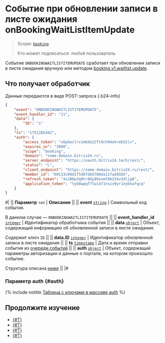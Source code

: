 # Событие при обновлении записи в листе ожидания onBookingWaitListItemUpdate

> Scope: [`booking`](../../../scopes/permissions.md)
>
> Кто может подписаться: любой пользователь

Событие `ONBOOKINGWAITLISTITEMUPDATE` сработает при обновлении записи в листе ожидания вручную или методом [booking.v1.waitlist.update](../booking-v1-waitlist-update.md).

## Что получает обработчик

Данные передаются в виде POST-запроса {.b24-info}

```json
{
    "event": "ONBOOKINGWAITLISTITEMUPDATE",
    "event_handler_id": "11",
    "data": {
        "ID": "1"
    },
    "ts": "1751285442",
    "auth": {
        "access_token": "s6p6eclrvim6da22ft9ch94ekreb52lv",
        "expires_in": "3600",
        "scope": "booking",
        "domain": "some-domain.bitrix24.ru",
        "server_endpoint": "https://oauth.bitrix24.tech/rest/",
        "status": "L",
        "client_endpoint": "https://some-domain.bitrix24.ru/rest/",
        "member_id": "60133c09d1f5d0fd6d7884a11fad4585",
        "refresh_token": "4s386p3q0tr8dy89xvmt96234v3dljg8",
        "application_token": "tyb8wpqf7lwi471nsiv9yr1eybkafqcq"
    }
}
```

#|
|| **Параметр**
`тип` | **Описание** ||
|| **event**
[`string`](../../../data-types.md) | Символьный код события.

В данном случае — `ONBOOKINGWAITLISTITEMUPDATE` ||
|| **event_handler_id**
[`integer`](../../../data-types.md) | Идентификатор обработчика события ||
|| **data**
[`object`](../../../data-types.md) | Объект, содержащий информацию об обновленной записи в листе ожидания.

Содержит ключ `ID` ||
|| **data.ID**
[`integer`](../../../data-types.md) | Идентификатор обновленной записи в листе ожидания ||
|| **ts**
[`timestamp`](../../../data-types.md) | Дата и время отправки события из [очереди событий](../../../events/index.md) ||
|| **auth**
[`object`](../../../data-types.md) | Объект, содержащий параметры авторизации и данные о портале, на котором произошло событие.

Структура описана [ниже](#auth) ||
|#

### Параметр auth {#auth}

{% include notitle [Таблица с ключами в массиве auth](../../../../_includes/auth-params-in-events.md) %}

## Продолжите изучение

- [{#T}](../../../events/index.md)
- [{#T}](../../../events/event-bind.md)
- [{#T}](./on-booking-waitlistitem-add.md)
- [{#T}](./on-booking-waitlistitem-delete.md)